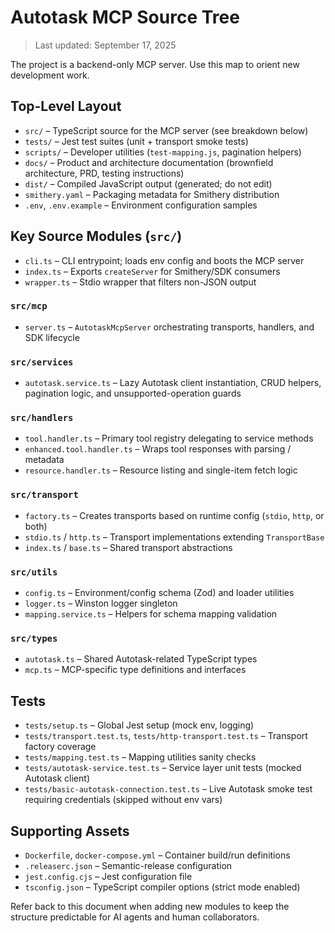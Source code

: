 # Autotask MCP Source Tree

> Last updated: September 17, 2025

The project is a backend-only MCP server. Use this map to orient new development work.

## Top-Level Layout
- `src/` – TypeScript source for the MCP server (see breakdown below)
- `tests/` – Jest test suites (unit + transport smoke tests)
- `scripts/` – Developer utilities (`test-mapping.js`, pagination helpers)
- `docs/` – Product and architecture documentation (brownfield architecture, PRD, testing instructions)
- `dist/` – Compiled JavaScript output (generated; do not edit)
- `smithery.yaml` – Packaging metadata for Smithery distribution
- `.env`, `.env.example` – Environment configuration samples

## Key Source Modules (`src/`)
- `cli.ts` – CLI entrypoint; loads env config and boots the MCP server
- `index.ts` – Exports `createServer` for Smithery/SDK consumers
- `wrapper.ts` – Stdio wrapper that filters non-JSON output

### `src/mcp`
- `server.ts` – `AutotaskMcpServer` orchestrating transports, handlers, and SDK lifecycle

### `src/services`
- `autotask.service.ts` – Lazy Autotask client instantiation, CRUD helpers, pagination logic, and unsupported-operation guards

### `src/handlers`
- `tool.handler.ts` – Primary tool registry delegating to service methods
- `enhanced.tool.handler.ts` – Wraps tool responses with parsing / metadata
- `resource.handler.ts` – Resource listing and single-item fetch logic

### `src/transport`
- `factory.ts` – Creates transports based on runtime config (`stdio`, `http`, or both)
- `stdio.ts` / `http.ts` – Transport implementations extending `TransportBase`
- `index.ts` / `base.ts` – Shared transport abstractions

### `src/utils`
- `config.ts` – Environment/config schema (Zod) and loader utilities
- `logger.ts` – Winston logger singleton
- `mapping.service.ts` – Helpers for schema mapping validation

### `src/types`
- `autotask.ts` – Shared Autotask-related TypeScript types
- `mcp.ts` – MCP-specific type definitions and interfaces

## Tests
- `tests/setup.ts` – Global Jest setup (mock env, logging)
- `tests/transport.test.ts`, `tests/http-transport.test.ts` – Transport factory coverage
- `tests/mapping.test.ts` – Mapping utilities sanity checks
- `tests/autotask-service.test.ts` – Service layer unit tests (mocked Autotask client)
- `tests/basic-autotask-connection.test.ts` – Live Autotask smoke test requiring credentials (skipped without env vars)

## Supporting Assets
- `Dockerfile`, `docker-compose.yml` – Container build/run definitions
- `.releaserc.json` – Semantic-release configuration
- `jest.config.cjs` – Jest configuration file
- `tsconfig.json` – TypeScript compiler options (strict mode enabled)

Refer back to this document when adding new modules to keep the structure predictable for AI agents and human collaborators.
